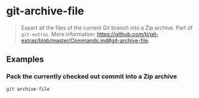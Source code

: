 # git-archive-file

> Export all the files of the current Git branch into a Zip archive. Part of `git-extras`. More information: <https://github.com/tj/git-extras/blob/master/Commands.md#git-archive-file>.

## Examples

### Pack the currently checked out commit into a Zip archive

```bash
git archive-file
```
